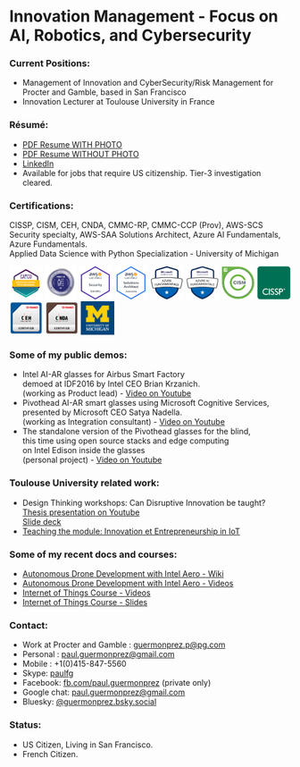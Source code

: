 # Innovation Management - Focus on AI, Robotics, and Cybersecurity

### Current Positions:
* Management of Innovation and CyberSecurity/Risk Management for Procter and Gamble, based in San Francisco
* Innovation Lecturer at Toulouse University in France

### Résumé:
* [PDF Resume WITH PHOTO](https://github.com/guermonprez/guermonprez.github.io/blob/master/Paul_Guermonprez_-_Innovation_Manager.pdf?raw=true)
* [PDF Resume WITHOUT PHOTO](https://github.com/guermonprez/guermonprez.github.io/blob/master/Paul_Guermonprez_-_Innovation_Manager_NOPHOTO.pdf?raw=true)
* [LinkedIn](http://www.linkedin.com/in/paulguermonprez)
* Available for jobs that require US citizenship. Tier-3 investigation cleared.

### Certifications:
CISSP, CISM, CEH, CNDA, CMMC-RP, CMMC-CCP (Prov), AWS-SCS Security specialty, AWS-SAA Solutions Architect, Azure AI Fundamentals, Azure Fundamentals.<br/>
Applied Data Science with Python Specialization - University of Michigan

<img alt="CMMC-CCP" src="https://raw.githubusercontent.com/guermonprez/guermonprez.github.io/master/badge_CMMC-CCP.png" height=60>
<img alt="CMMC-RP" src="https://raw.githubusercontent.com/guermonprez/guermonprez.github.io/master/badge_CMMC-RP.png" height=60>
<img alt="AWS-Security" src="https://raw.githubusercontent.com/guermonprez/guermonprez.github.io/master/badge_AWS-Sec.png" height=60>
<img alt="AWS-Arch" src="https://raw.githubusercontent.com/guermonprez/guermonprez.github.io/master/badge_AWS-Arch.png" height=60>
<img alt="Azure-Fundamentals" src="https://raw.githubusercontent.com/guermonprez/guermonprez.github.io/master/badge_Azure-Fundamentals.png" height=60>
<img alt="Azure-AIFundamentals" src="https://raw.githubusercontent.com/guermonprez/guermonprez.github.io/master/badge_Azure-AIFundamentals.png" height=60>
<img alt="CISM" src="https://raw.githubusercontent.com/guermonprez/guermonprez.github.io/master/badge_CISM.png" height=60>
<img alt="CISSP" src="https://raw.githubusercontent.com/guermonprez/guermonprez.github.io/master/badge_CISSP.png" height=60>
<img alt="CEH" src="https://raw.githubusercontent.com/guermonprez/guermonprez.github.io/master/badge_CEH.png" height=60>
<img alt="CNDA" src="https://raw.githubusercontent.com/guermonprez/guermonprez.github.io/master/badge_CNDA.png" height=60>
<img alt="CNDA" src="https://raw.githubusercontent.com/guermonprez/guermonprez.github.io/master/badge_UM.png" height=60>


### Some of my public demos:
* Intel AI-AR glasses for Airbus Smart Factory  
  demoed at IDF2016 by Intel CEO Brian Krzanich.  
  (working as Product lead) - [Video on Youtube](https://youtu.be/QRBofzL4MDY?t=35)
* Pivothead AI-AR smart glasses using Microsoft Cognitive Services,  
  presented by Microsoft CEO Satya Nadella.  
  (working as Integration consultant) - [Video on Youtube](https://www.youtube.com/watch?v=rVF2duPVUTY)
* The standalone version of the Pivothead glasses for the blind,  
  this time using open source stacks and edge computing  
  on Intel Edison inside the glasses  
  (personal project) - [Video on Youtube](https://www.youtube.com/watch?v=blk3kecrG6Y)

### Toulouse University related work:
* Design Thinking workshops: Can Disruptive Innovation be taught?  
  [Thesis presentation on Youtube](https://www.youtube.com/watch?v=XkYbLnVBWlY)  
  [Slide deck](http://guermonprez.eu/paul/innovation/Design_Thinking_Disruptive_Innovation_-_Paul_Guermonprez.pdf)
* [Teaching the module: Innovation et Entrepreneurship in IoT](https://eformation.univ-tlse3.fr/oc/spoc-innov/)

### Some of my recent docs and courses:
* [Autonomous Drone Development with Intel Aero - Wiki](https://github.com/intel-aero/meta-intel-aero/wiki)
* [Autonomous Drone Development with Intel Aero - Videos](https://www.youtube.com/playlist?list=PLTQSXsG86pGfyZm5ac6-ZtQsEniUJIE9o)
* [Internet of Things Course - Videos](https://www.youtube.com/playlist?list=PLFBM-eCNdj6A5VSmOEjpn8XoiM88398B7)
* [Internet of Things Course - Slides](https://github.com/guermonprez/intel-academic-IoT-course/tree/master/slides)

### Contact:
* Work at Procter and Gamble : guermonprez.p@pg.com
* Personal : paul.guermonprez@gmail.com
* Mobile : +1(0)415-847-5560
* Skype: [paulfg](skype:paulfg?call)
* Facebook: [fb.com/paul.guermonprez](https://www.facebook.com/paul.guermonprez) (private only)
* Google chat: [paul.guermonprez@gmail.com](mailto:paul.guermonprez@gmail.com)
* Bluesky: [@guermonprez.bsky.social](https://bsky.app/profile/guermonprez.bsky.social)

### Status:
* US Citizen, Living in San Francisco.
* French Citizen.


